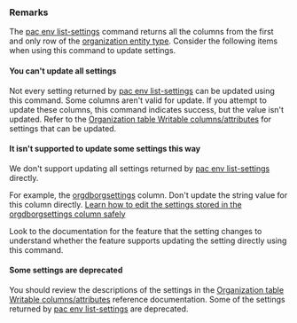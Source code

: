 ### Remarks

The [pac env list-settings](#pac-env-list-settings) command returns all the columns from the first and only row of the [organization entity type](xref:Microsoft.Dynamics.CRM.organization). Consider the following items when using this command to update settings.

#### You can't update all settings

Not every setting returned by [pac env list-settings](#pac-env-list-settings) can be updated using this command. Some columns aren't valid for update. If you attempt to update these columns, this command indicates success, but the value isn't updated. Refer to the [Organization table Writable columns/attributes](/power-apps/developer/data-platform/reference/entities/organization#writable-columnsattributes) for settings that can be updated.

#### It isn't supported to update some settings this way

We don't support updating all settings returned by [pac env list-settings](#pac-env-list-settings) directly.

For example, the  [orgdborgsettings](/power-apps/developer/data-platform/reference/entities/organization#BKMK_OrgDbOrgSettings) column. Don't update the string value for this column directly. [Learn how to edit the settings stored in the orgdborgsettings column safely](../../../../admin/environment-database-settings.md)

Look to the documentation for the feature that the setting changes to understand whether the feature supports updating the setting directly using this command.

#### Some settings are deprecated

You should review the descriptions of the settings in the [Organization table Writable columns/attributes](/power-apps/developer/data-platform/reference/entities/organization#writable-columnsattributes) reference documentation. Some of the settings returned by [pac env list-settings](#pac-env-list-settings) are deprecated.
